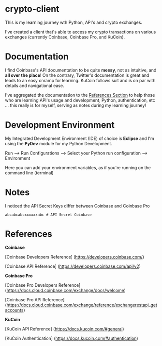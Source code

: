# crypto-client

This is my learning journey wth Python, API's and crypto exchanges.

I've created a client that's able to access my crypto transactions on various exchanges (currently Coinbase, Coinbase Pro, and KuCoin).  

# Documentation

I find Coinbase's API documentation to be quite **messy**, not as intuitive, and **all over the place**! On the contrary, Twitter's documentation is great and leads to an easy onramp for learning. KuCoin follows suit and is on par with details and navigational ease.

I've aggregated the documentation to the [References Section](#references) to help those who are learning API's usage and development, Python, authentication, etc ... this really is for myself, serving as notes during my learning journey!

# Development Environment

My Integrated Development Environment (IDE) of choice is **Eclipse** and I'm using the **PyDev** module for my Python Development.

Run --> Run Configurations --> Select your Python run configuration --> Environment 

Here you can add your environment variables, as if you're running on the command line (terminal)

# Notes

I noticed the API Secret Keys differ between Coinbase and Coinbase Pro

```
abcabcabcxxxxxxabc # API Secret Coinbase
```

# References

**Coinbase**

[Coinbase Developers Reference] (https://developers.coinbase.com/)

[Coinbase API Reference] (https://developers.coinbase.com/api/v2)

**Coinbase Pro**

[Coinbase Pro Developers Reference] (https://docs.cloud.coinbase.com/exchange/docs/welcome)

[Coinbase Pro API Reference] (https://docs.cloud.coinbase.com/exchange/reference/exchangerestapi_getaccounts)

**KuCoin**

[KuCoin API Reference] (https://docs.kucoin.com/#general)

[KuCoin Authentication] (https://docs.kucoin.com/#authentication)
